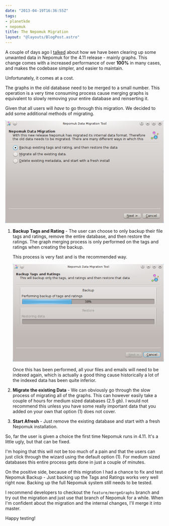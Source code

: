 ```yaml
---
date: "2013-04-19T16:36:55Z"
tags:
- planetkde
- nepomuk
title: The Nepomuk Migration
layout: "@layouts/BlogPost.astro"
---
```


A couple of days ago I [talked](http://vhanda.in/blog/2013/04/merging-nepomuk-graphs/) about how we have been clearing up some unwanted data in Nepomuk for the 4.11 release - mainly graphs. This change comes with a increased performance of over **100%** in many cases, and makes the codebase simpler, and easier to maintain.

Unfortunately, it comes at a cost.

The graphs in the old database need to be merged to a small number. This operation is a very time consuming process cause merging graphs is equivalent to slowly removing your entire database and reinserting it.

Given that all users will *have* to go through this migration. We decided to add some additional methods of migrating.

![Nepomuk Migration](/blog/images/2013/04/19/nepomukmigrator.png)

1. **Backup Tags and Rating** - The user can choose to only backup their file tags and ratings, remove the entire database, and then restore the ratings. The graph merging process is only performed on the tags and ratings when creating the backup.

    This process is very fast and is the recommended way.

    ![Nepomuk Backup Migration](/blog/images/2013/04/19/nepomukmigrator_backup.png)

    Once this has been performed, all your files and emails will need to be indexed again, which is actually a good thing cause historically a lot of the indexed data has been quite inferior.

2. **Migrate the existing Data** - We can obviously go through the slow process of migrating all of the graphs. This can however easily take a couple of hours for medium sized databases (2.5 gb). I would not recommend this unless you have some really important data that you added on your own that option (1) does not cover.

3. **Start Afresh** - Just remove the existing database and start with a fresh Nepomuk installation.

So, far the user is given a choice the first time Nepomuk runs in 4.11. It's a little ugly, but that can be fixed.

I'm hoping that this will not be too much of a pain and that the users can just click through the wizard using the default option (1). For medium sized databases this entire process gets done in just a couple of minutes.

On the positive side, because of this migration I had a chance to fix and test Nepomuk Backup - Just backing up the Tags and Ratings works very well right now. Backing up the full Nepomuk system still needs to be tested.

I recommend developers to checkout the `feature/mergeGraphs` branch and try out the migration and just use that branch of Nepomuk for a while. When I'm confident about the migration and the internal changes, I'll merge it into master.

Happy testing!
